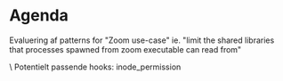 # Agenda

Evaluering af patterns for "Zoom use-case" ie. "limit the shared libraries that processes spawned from zoom executable can read from"

\\
Potentielt passende hooks: inode_permission



